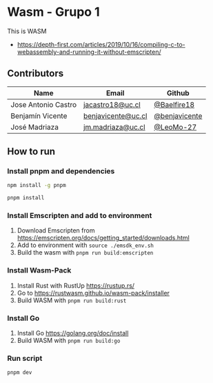 # Wasm - Grupo 1

This is WASM

- https://depth-first.com/articles/2019/10/16/compiling-c-to-webassembly-and-running-it-without-emscripten/

## Contributors

| Name                | Email              | Github                                           |
| ------------------- | ------------------ | ------------------------------------------------ |
| Jose Antonio Castro | jacastro18@uc.cl   | [@Baelfire18](https://github.com/Baelfire18)     |
| Benjamín Vicente    | benjavicente@uc.cl | [@benjavicente](https://github.com/benjavicente) |
| José Madriaza       | jm.madriaza@uc.cl  | [@LeoMo-27](https://github.com/LeoMo-27)         |

## How to run

### Install pnpm and dependencies

```bash
npm install -g pnpm
```

```bash
pnpm install
```

### Install Emscripten and add to environment

1. Download Emscripten from <https://emscripten.org/docs/getting_started/downloads.html>
2. Add to environment with `source ./emsdk_env.sh`
3. Build the wasm with `pnpm run build:emscripten`

### Install Wasm-Pack

1. Install Rust with RustUp <https://rustup.rs/>
2. Go to <https://rustwasm.github.io/wasm-pack/installer>
3. Build WASM with `pnpm run build:rust`

### Install Go
1. Install Go <https://golang.org/doc/install>
2. Build WASM with `pnpm run build:go`

### Run script

```bash
pnpm dev
```
